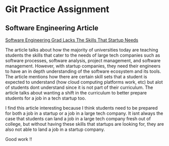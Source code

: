 # Git Practice Assignment

## Software Engineering Article 
[Software Engineering Grad Lacks The Skills That Startup Needs](https://spectrum.ieee.org/the-institute/ieee-member-news/software-engineering-grads-lack-the-skills-startups-need)

The article talks about how the majority of universities today are teaching students the skills that cater to the needs of large tech companies such as software processes, software analysis, project management, and software management. However, with startup companies, they need their engineers to have an in depth understanding of the software ecosystem and its tools. The article mentions how there are certain skill sets that a student is expected to understand (how cloud computing platforms work, etc) but alot of students dont understand since it is not part of their curriculum. The article talks about wanting a shift in the curriculum to better prepare students for a job in a tech startup too. 


I find this article interesting because I think students need to be prepared for both a job in a startup or a job in a large tech company. It isnt always the case that students can land a job in a large tech company fresh out of college, but without having these skills that startups are looking for, they are also not able to land a job in a startup company. 


Good work !!
